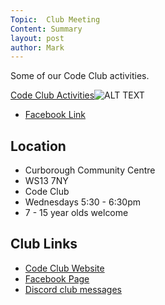 ```yaml
---
Topic:  Club Meeting
Content: Summary
layout: post
author: Mark
---
```

Some of our Code Club activities.

[Code Club Activities](https://www.facebook.com/720665616418529/videos/664020477459964)![ALT TEXT](https://scontent.fbhx6-1.fna.fbcdn.net/v/t15.13418-10/72989625_2507678559463176_5784878252547899392_n.jpg?stp=dst-jpg_s720x720&_nc_cat=103&ccb=1-7&_nc_sid=ad6a45&_nc_ohc=sVXWTo3u0GEAX-LukGj&_nc_ht=scontent.fbhx6-1.fna&edm=AKK4YLsEAAAA&oh=00_AfDPBrn1aiJN4Z4kMxSOf--T0zxJFSb5RGMLggT0gv8E9A&oe=652B6843)

* [Facebook Link](https://www.facebook.com/1481985248595237/posts/2324047877722299/)

## Location

* Curborough Community Centre
* WS13 7NY
* Code Club
* Wednesdays 5:30 - 6:30pm
* 7 - 15 year olds welcome

## Club Links

* [Code Club Website](https://lichfield-code-club.github.io/)
* [Facebook Page](https://www.facebook.com/LichfieldCoders)
* [Discord club messages](https://discord.gg/szz6xGK)
